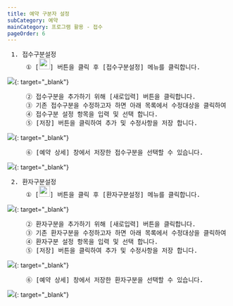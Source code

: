 ```yaml
---
title: 예약 구분자 설정
subCategory: 예약
mainCategory: 프로그램 활용 - 접수
pageOrder: 6
---
```

<pre>
 <t2><bold>1. 접수구분설정</bold></t2>
     ① [<a><img src="{{site.url}}/images/{{page.url}}_btn_1.png" alt="" width="25"/></a>] 버튼을 클릭 후 [접수구분설정] 메뉴를 클릭합니다.
</pre>

[![]({{site.url}}/images/{{page.url}}_1.png)]({{site.url}}/images/{{page.url}}_1.png){: target="_blank"}

<pre>
     ② 접수구분을 추가하기 위해 [새로입력] 버튼을 클릭합니다.
     ③ 기존 접수구분을 수정하고자 하면 아래 목록에서 수정대상을 클릭하여 선택합니다.
     ④ 접수구분 설정 항목을 입력 및 선택 합니다.
     ⑤ [저장] 버튼을 클릭하여 추가 및 수정사항을 저장 합니다.
</pre>

[![]({{site.url}}/images/{{page.url}}_2.png)]({{site.url}}/images/{{page.url}}_2.png){: target="_blank"}

<pre>
     ⑥ [예약 상세] 창에서 저장한 접수구분을 선택할 수 있습니다.
</pre>

[![]({{site.url}}/images/{{page.url}}_3.png)]({{site.url}}/images/{{page.url}}_3.png){: target="_blank"}

<pre>
 <t2><bold>2. 환자구분설정</bold></t2>
     ① [<a><img src="{{site.url}}/images/{{page.url}}_btn_1.png" alt="" width="25"/></a>] 버튼을 클릭 후 [환자구분설정] 메뉴를 클릭합니다.
</pre>

[![]({{site.url}}/images/{{page.url}}_4.png)]({{site.url}}/images/{{page.url}}_4.png){: target="_blank"}

<pre>
     ② 환자구분을 추가하기 위해 [새로입력] 버튼을 클릭합니다.
     ③ 기존 환자구분을 수정하고자 하면 아래 목록에서 수정대상을 클릭하여 선택합니다.
     ④ 환자구분 설정 항목을 입력 및 선택 합니다.
     ⑤ [저장] 버튼을 클릭하여 추가 및 수정사항을 저장 합니다.
</pre>

[![]({{site.url}}/images/{{page.url}}_5.png)]({{site.url}}/images/{{page.url}}_5.png){: target="_blank"}

<pre>
     ⑥ [예약 상세] 창에서 저장한 환자구분을 선택할 수 있습니다.
</pre>

[![]({{site.url}}/images/{{page.url}}_6.png)]({{site.url}}/images/{{page.url}}_6.png){: target="_blank"}

